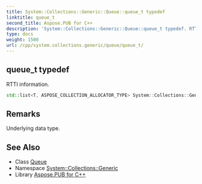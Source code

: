 ```yaml
---
title: System::Collections::Generic::Queue::queue_t typedef
linktitle: queue_t
second_title: Aspose.PUB for C++
description: 'System::Collections::Generic::Queue::queue_t typedef. RTTI information in C++.'
type: docs
weight: 1500
url: /cpp/system.collections.generic/queue/queue_t/
---
```

## queue_t typedef


RTTI information.

```cpp
std::list<T, ASPOSE_COLLECTION_ALLOCATOR_TYPE> System::Collections::Generic::Queue< T >::queue_t
```

## Remarks


Underlying data type. 
## See Also

* Class [Queue](../)
* Namespace [System::Collections::Generic](../../)
* Library [Aspose.PUB for C++](../../../)
